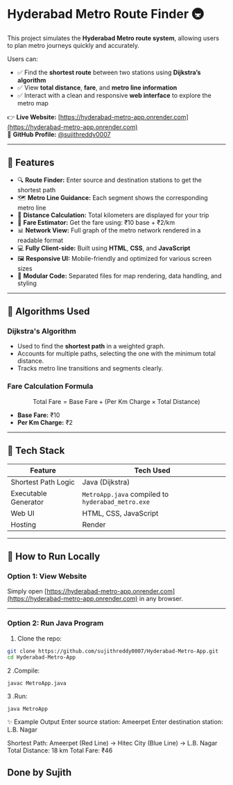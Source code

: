# Hyderabad Metro Route Finder 🚇

This project simulates the **Hyderabad Metro route system**, allowing users to plan metro journeys quickly and accurately.

Users can:

* ✅ Find the **shortest route** between two stations using **Dijkstra’s algorithm**  
* ✅ View **total distance**, **fare**, and **metro line information**  
* ✅ Interact with a clean and responsive **web interface** to explore the metro map  

👉 **Live Website:** [https://hyderabad-metro-app.onrender.com](https://hyderabad-metro-app.onrender.com)  
🔗 **GitHub Profile:** [@sujithreddy0007](https://github.com/sujithreddy0007)

---

## 🌟 Features

* 🔍 **Route Finder:** Enter source and destination stations to get the shortest path  
* 🗺️ **Metro Line Guidance:** Each segment shows the corresponding metro line  
* 📏 **Distance Calculation:** Total kilometers are displayed for your trip  
* 💸 **Fare Estimator:** Get the fare using: ₹10 base + ₹2/km  
* 📊 **Network View:** Full graph of the metro network rendered in a readable format  
* 💻 **Fully Client-side:** Built using **HTML**, **CSS**, and **JavaScript**  
* 🖼️ **Responsive UI:** Mobile-friendly and optimized for various screen sizes  
* 📂 **Modular Code:** Separated files for map rendering, data handling, and styling  

---

## 🧠 Algorithms Used

### Dijkstra's Algorithm

* Used to find the **shortest path** in a weighted graph.  
* Accounts for multiple paths, selecting the one with the minimum total distance.  
* Tracks metro line transitions and segments clearly.

### Fare Calculation Formula

$$
\text{Total Fare} = \text{Base Fare} + (\text{Per Km Charge} \times \text{Total Distance})
$$

* **Base Fare:** ₹10  
* **Per Km Charge:** ₹2  

---

## 🧰 Tech Stack

| Feature              | Tech Used                                    |
| -------------------- | -------------------------------------------- |
| Shortest Path Logic  | Java (Dijkstra)                              |
| Executable Generator | `MetroApp.java` compiled to `hyderabad_metro.exe` |
| Web UI               | HTML, CSS, JavaScript                        |
| Hosting              | Render                                       |

---

## 🚀 How to Run Locally

### Option 1: View Website

Simply open [https://hyderabad-metro-app.onrender.com](https://hyderabad-metro-app.onrender.com) in any browser.

---

### Option 2: Run Java Program

1. Clone the repo:

```bash
git clone https://github.com/sujithreddy0007/Hyderabad-Metro-App.git
cd Hyderabad-Metro-App
```
2 .Compile:
```
javac MetroApp.java
```

3 .Run:
```
java MetroApp
```

✨ Example Output
Enter source station: Ameerpet
Enter destination station: L.B. Nagar

Shortest Path:
Ameerpet (Red Line) -> Hitec City (Blue Line) -> L.B. Nagar
Total Distance: 18 km
Total Fare: ₹46

## Done by Sujith